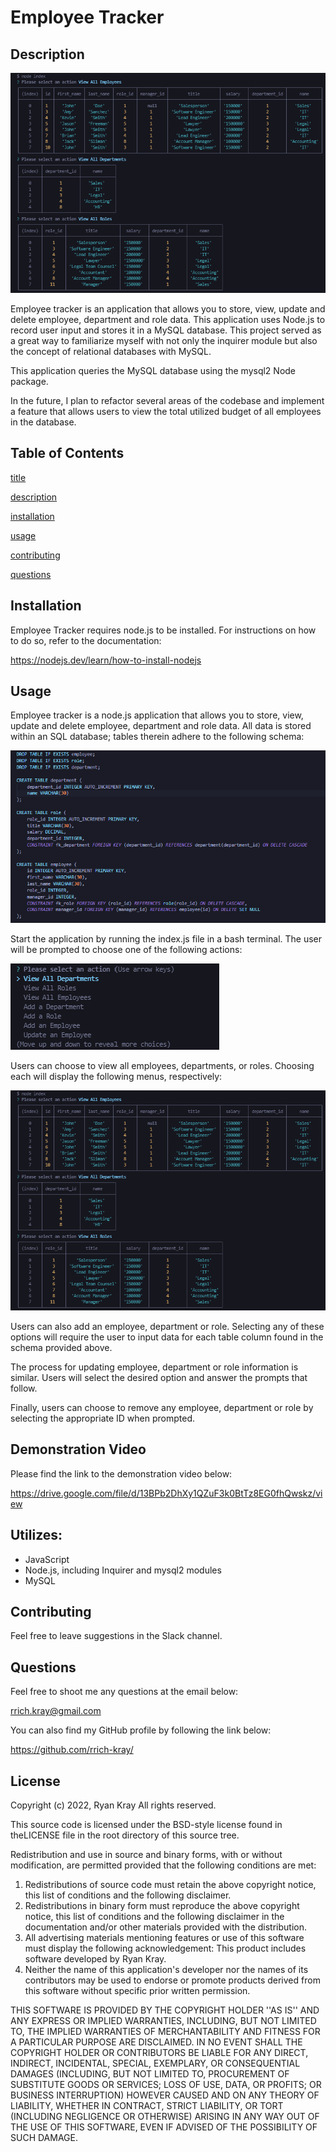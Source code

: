 # Employee Tracker

## Description

![employee tracker](./assets/images/screen2.png)

Employee tracker is an application that allows you to store, view, update and delete employee, department and role data. This application uses Node.js to record user input and stores it in a MySQL database. This project served as a great way to familiarize myself with not only the inquirer module but also the concept of relational databases with MySQL.

This application queries the MySQL database using the mysql2 Node package.

In the future, I plan to refactor several areas of the codebase and implement a feature that allows users to view the total utilized budget of all employees in the database.

## Table of Contents

[title](#title)

[description](#description)

[installation](#installation)

[usage](#usage)

[contributing](#contributing)

[questions](#questions)

## Installation

Employee Tracker requires node.js to be installed. For instructions on how to do so, refer to the documentation:

https://nodejs.dev/learn/how-to-install-nodejs

## Usage

Employee tracker is a node.js application that allows you to store, view, update and delete employee, department and role data. All data is stored within an SQL database; tables therein adhere to the following schema:

![employee tracker main menu](./assets/images/screen11.png)

Start the application by running the index.js file in a bash terminal. The user will be prompted to choose one of the following actions:

![employee tracker main menu](./assets/images/screen1.png)

Users can choose to view all employees, departments, or roles. Choosing each will display the following menus, respectively:

![employee tracker view all employees](./assets/images/screen2.png)

Users can also add an employee, department or role. Selecting any of these options will require the user to input data for each table column found in the schema provided above.

The process for updating employee, department or role information is similar. Users will select the desired option and answer the prompts that follow.

Finally, users can choose to remove any employee, department or role by selecting the appropriate ID when prompted.

## Demonstration Video

Please find the link to the demonstration video below:

https://drive.google.com/file/d/13BPb2DhXy1QZuF3k0BtTz8EG0fhQwskz/view

## Utilizes:

- JavaScript
- Node.js, including Inquirer and mysql2 modules
- MySQL

## Contributing

Feel free to leave suggestions in the Slack channel.

## Questions

Feel free to shoot me any questions at the email below:

rrich.kray@gmail.com

You can also find my GitHub profile by following the link below:

https://github.com/rrich-kray/

## License

Copyright (c) 2022, Ryan Kray
All rights reserved.

This source code is licensed under the BSD-style license found in theLICENSE file in the root directory of this source tree.

Redistribution and use in source and binary forms, with or without modification, are permitted provided that the following conditions are met:

1. Redistributions of source code must retain the above copyright notice, this list of conditions and the following disclaimer.
2. Redistributions in binary form must reproduce the above copyright notice, this list of conditions and the following disclaimer in the documentation and/or other materials provided with the distribution.
3. All advertising materials mentioning features or use of this software
   must display the following acknowledgement: This product includes software developed by Ryan Kray.
4. Neither the name of this application's developer nor the names of its contributors may be used to endorse or promote products derived from this software without specific prior written permission.

THIS SOFTWARE IS PROVIDED BY THE COPYRIGHT HOLDER ''AS IS'' AND ANY EXPRESS OR IMPLIED WARRANTIES, INCLUDING, BUT NOT LIMITED TO, THE IMPLIED WARRANTIES OF MERCHANTABILITY AND FITNESS FOR A PARTICULAR PURPOSE ARE DISCLAIMED. IN NO EVENT SHALL THE COPYRIGHT HOLDER OR CONTRIBUTORS BE LIABLE FOR ANY DIRECT, INDIRECT, INCIDENTAL, SPECIAL, EXEMPLARY, OR CONSEQUENTIAL DAMAGES (INCLUDING, BUT NOT LIMITED TO, PROCUREMENT OF SUBSTITUTE GOODS OR SERVICES; LOSS OF USE, DATA, OR PROFITS; OR BUSINESS INTERRUPTION) HOWEVER CAUSED AND ON ANY THEORY OF LIABILITY, WHETHER IN CONTRACT, STRICT LIABILITY, OR TORT (INCLUDING NEGLIGENCE OR OTHERWISE) ARISING IN ANY WAY OUT OF THE USE OF THIS SOFTWARE, EVEN IF ADVISED OF THE POSSIBILITY OF SUCH DAMAGE.
